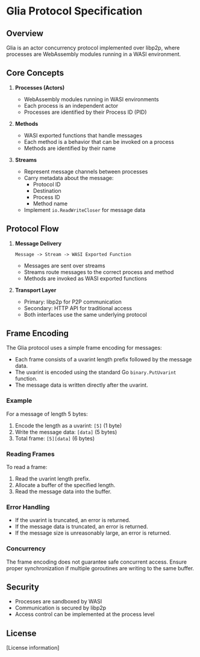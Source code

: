 # Glia Protocol Specification

## Overview

Glia is an actor concurrency protocol implemented over libp2p, where processes are WebAssembly modules running in a WASI environment.

## Core Concepts

1. **Processes (Actors)**
   - WebAssembly modules running in WASI environments
   - Each process is an independent actor
   - Processes are identified by their Process ID (PID)

2. **Methods**
   - WASI exported functions that handle messages
   - Each method is a behavior that can be invoked on a process
   - Methods are identified by their name

3. **Streams**
   - Represent message channels between processes
   - Carry metadata about the message:
     - Protocol ID
     - Destination
     - Process ID
     - Method name
   - Implement `io.ReadWriteCloser` for message data

## Protocol Flow

1. **Message Delivery**
   ```
   Message -> Stream -> WASI Exported Function
   ```
   - Messages are sent over streams
   - Streams route messages to the correct process and method
   - Methods are invoked as WASI exported functions

2. **Transport Layer**
   - Primary: libp2p for P2P communication
   - Secondary: HTTP API for traditional access
   - Both interfaces use the same underlying protocol

## Frame Encoding

The Glia protocol uses a simple frame encoding for messages:

- Each frame consists of a uvarint length prefix followed by the message data.
- The uvarint is encoded using the standard Go `binary.PutUvarint` function.
- The message data is written directly after the uvarint.

### Example

For a message of length 5 bytes:

1. Encode the length as a uvarint: `[5]` (1 byte)
2. Write the message data: `[data]` (5 bytes)
3. Total frame: `[5][data]` (6 bytes)

### Reading Frames

To read a frame:

1. Read the uvarint length prefix.
2. Allocate a buffer of the specified length.
3. Read the message data into the buffer.

### Error Handling

- If the uvarint is truncated, an error is returned.
- If the message data is truncated, an error is returned.
- If the message size is unreasonably large, an error is returned.

### Concurrency

The frame encoding does not guarantee safe concurrent access. Ensure proper synchronization if multiple goroutines are writing to the same buffer.

## Security

- Processes are sandboxed by WASI
- Communication is secured by libp2p
- Access control can be implemented at the process level

## License

[License information] 